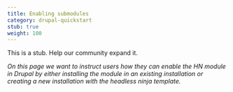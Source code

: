 ```yaml
---
title: Enabling submodules
category: drupal-quickstart
stub: true
weight: 100
---
```


This is a stub. Help our community expand it.

_On this page we want to instruct users how they can enable the HN module in Drupal by either installing the module in an existing installation or creating a new installation with the headless ninja template._
